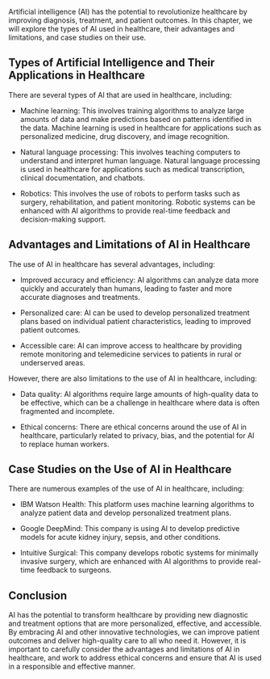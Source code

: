 
Artificial intelligence (AI) has the potential to revolutionize healthcare by improving diagnosis, treatment, and patient outcomes. In this chapter, we will explore the types of AI used in healthcare, their advantages and limitations, and case studies on their use.

Types of Artificial Intelligence and Their Applications in Healthcare
---------------------------------------------------------------------

There are several types of AI that are used in healthcare, including:

* Machine learning: This involves training algorithms to analyze large amounts of data and make predictions based on patterns identified in the data. Machine learning is used in healthcare for applications such as personalized medicine, drug discovery, and image recognition.

* Natural language processing: This involves teaching computers to understand and interpret human language. Natural language processing is used in healthcare for applications such as medical transcription, clinical documentation, and chatbots.

* Robotics: This involves the use of robots to perform tasks such as surgery, rehabilitation, and patient monitoring. Robotic systems can be enhanced with AI algorithms to provide real-time feedback and decision-making support.

Advantages and Limitations of AI in Healthcare
----------------------------------------------

The use of AI in healthcare has several advantages, including:

* Improved accuracy and efficiency: AI algorithms can analyze data more quickly and accurately than humans, leading to faster and more accurate diagnoses and treatments.

* Personalized care: AI can be used to develop personalized treatment plans based on individual patient characteristics, leading to improved patient outcomes.

* Accessible care: AI can improve access to healthcare by providing remote monitoring and telemedicine services to patients in rural or underserved areas.

However, there are also limitations to the use of AI in healthcare, including:

* Data quality: AI algorithms require large amounts of high-quality data to be effective, which can be a challenge in healthcare where data is often fragmented and incomplete.

* Ethical concerns: There are ethical concerns around the use of AI in healthcare, particularly related to privacy, bias, and the potential for AI to replace human workers.

Case Studies on the Use of AI in Healthcare
-------------------------------------------

There are numerous examples of the use of AI in healthcare, including:

* IBM Watson Health: This platform uses machine learning algorithms to analyze patient data and develop personalized treatment plans.

* Google DeepMind: This company is using AI to develop predictive models for acute kidney injury, sepsis, and other conditions.

* Intuitive Surgical: This company develops robotic systems for minimally invasive surgery, which are enhanced with AI algorithms to provide real-time feedback to surgeons.

Conclusion
----------

AI has the potential to transform healthcare by providing new diagnostic and treatment options that are more personalized, effective, and accessible. By embracing AI and other innovative technologies, we can improve patient outcomes and deliver high-quality care to all who need it. However, it is important to carefully consider the advantages and limitations of AI in healthcare, and work to address ethical concerns and ensure that AI is used in a responsible and effective manner.
